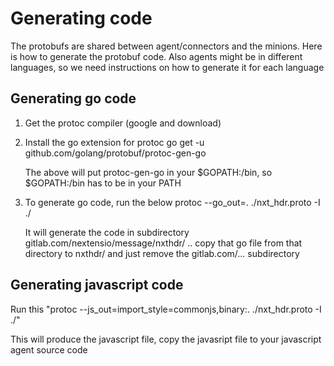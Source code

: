 # Generating code

The protobufs are shared between agent/connectors and the minions. Here is how to generate
the protobuf code. Also agents might be in different languages, so we need instructions on
how to generate it for each language

## Generating go code

1. Get the protoc compiler (google and download)

2. Install the go extension for protoc
   go get -u github.com/golang/protobuf/protoc-gen-go
  
   The above will put protoc-gen-go in your $GOPATH:/bin, so $GOPATH:/bin has to be in your PATH

3. To generate go code, run the below
   protoc --go_out=. ./nxt_hdr.proto -I ./

   It will generate the code in subdirectory gitlab.com/nextensio/message/nxthdr/ .. copy that go file
   from that directory to nxthdr/ and just remove the gitlab.com/... subdirectory

## Generating javascript code

Run this "protoc --js_out=import_style=commonjs,binary:. ./nxt_hdr.proto -I ./"

This will produce the javascript file, copy the javasript file to your javascript agent source code

